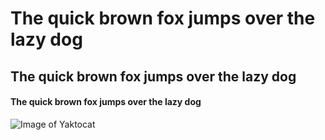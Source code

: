 # The quick brown fox jumps over the lazy dog
## The quick brown fox jumps over the lazy dog
#### The quick brown fox jumps over the lazy dog
![Image of Yaktocat](https://octodex.github.com/images/yaktocat.png)

